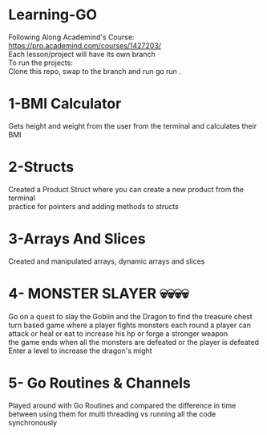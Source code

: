 # Learning-GO

Following Along Academind's Course: <br>
https://pro.academind.com/courses/1427203/<br>
Each lesson/project will have its own branch<br>
To run the projects:<br>
Clone this repo, swap to the branch and run go run . <br>

# 1-BMI Calculator
Gets height and weight from the user from the terminal and calculates their BMI<br>

# 2-Structs 
Created a Product Struct where you can create a new product from the terminal <br>
practice for pointers and adding methods to structs <br>

# 3-Arrays And Slices
Created and manipulated arrays, dynamic arrays and slices<br>

# 4- MONSTER SLAYER 💀💀💀💀
Go on a quest to slay the Goblin and the Dragon to find the treasure chest <br>
turn based game where a player fights monsters each round a player can attack or heal or eat to increase his hp or forge a stronger weapon <br>
the game ends when all the monsters are defeated or the player is defeated <br>
Enter a level to increase the dragon's might <br>

# 5- Go Routines & Channels

Played around with Go Routines and compared the difference in time between using them for multi threading vs running all the code synchronously

